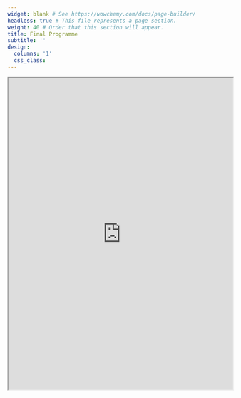 ```yaml
---
widget: blank # See https://wowchemy.com/docs/page-builder/
headless: true # This file represents a page section.
weight: 40 # Order that this section will appear.
title: Final Programme
subtitle: ''
design:
  columns: '1'
  css_class: 
---
```


<iframe src="https://drive.google.com/file/d/121lnk7NAecQbf-EeLzUsQiES2SSjFJ1U/preview" width="100%" height="700px" allow="autoplay"></iframe> 